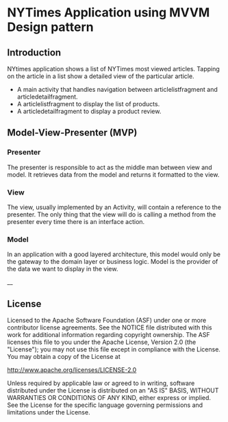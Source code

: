 # NYTimes Application using MVVM Design pattern 

## Introduction

NYtimes application shows a list of NYTimes most viewed articles. Tapping on the article in a list show a detailed view of the particular 
article.  
* A main activity that handles navigation between articlelistfragment and articledetailfragment.
* A articlelistfragment to display the list of products.
* A articledetailfragment to display a product review.

## Model-View-Presenter (MVP)
### Presenter
The presenter is responsible to act as the middle man between view and model. It retrieves data from the model and returns it formatted to the view. 
### View
The view, usually implemented by an Activity, will contain a reference to the presenter. The only thing that the view will do is calling a method from the presenter every time there is an interface action.
### Model
In an application with a good layered architecture, this model would only be the gateway to the domain layer or business logic. Model is the provider of the data we want to display in the view.

 __
 ## License 
 Licensed to the Apache Software Foundation (ASF) under one or more contributor license agreements. See the NOTICE file distributed with this work for additional information regarding copyright ownership. The ASF licenses this file to you under the Apache License, Version 2.0 (the "License"); you may not use this file except in compliance with the License. You may obtain a copy of the License at

http://www.apache.org/licenses/LICENSE-2.0

Unless required by applicable law or agreed to in writing, software distributed under the License is distributed on an "AS IS" BASIS, WITHOUT WARRANTIES OR CONDITIONS OF ANY KIND, either express or implied. See the License for the specific language governing permissions and limitations under the License.
